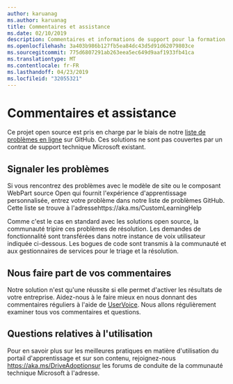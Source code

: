 ```yaml
---
author: karuanag
ms.author: karuanag
title: Commentaires et assistance
ms.date: 02/10/2019
description: Commentaires et informations de support pour la formation personnalisée pour Office 365
ms.openlocfilehash: 3a403b986b127fb5ea84dc43d5d91d62079803ce
ms.sourcegitcommit: 775d6807291ab263eea5ec649d9aaf1933fb41ca
ms.translationtype: MT
ms.contentlocale: fr-FR
ms.lasthandoff: 04/23/2019
ms.locfileid: "32055321"
---
```

# <a name="feedback-and-support"></a>Commentaires et assistance

Ce projet open source est pris en charge par le biais de notre [liste de problèmes en ligne](https://aka.ms/CustomLearningHelp) sur GitHub. Ces solutions ne sont pas couvertes par un contrat de support technique Microsoft existant.  

## <a name="report-issues"></a>Signaler les problèmes

Si vous rencontrez des problèmes avec le modèle de site ou le composant WebPart source Open qui fournit l'expérience d'apprentissage personnalisée, entrez votre problème dans notre liste de problèmes GitHub.  Cette liste se trouve à l'adressehttps://aka.ms/CustomLearningHelp  

Comme c'est le cas en standard avec les solutions open source, la communauté tripire ces problèmes de résolution.  Les demandes de fonctionnalité sont transférées dans notre instance de voix utilisateur indiquée ci-dessous.  Les bogues de code sont transmis à la communauté et aux gestionnaires de services pour le triage et la résolution.  

## <a name="provide-us-feedback"></a>Nous faire part de vos commentaires

Notre solution n'est qu'une réussite si elle permet d'activer les résultats de votre entreprise.  Aidez-nous à le faire mieux en nous donnant des commentaires réguliers à l'aide de [UserVoice](https://microsoftteams.uservoice.com/forums/913429-learning-solutions).  Nous allons régulièrement examiner tous vos commentaires et questions.

## <a name="usage-questions"></a>Questions relatives à l'utilisation

Pour en savoir plus sur les meilleures pratiques en matière d'utilisation du portail d'apprentissage et [](https://aka.ms/DriveAdoption) sur son contenu, rejoignez-nous https://aka.ms/DriveAdoptionsur les forums de conduite de la communauté technique Microsoft à l'adresse. 

